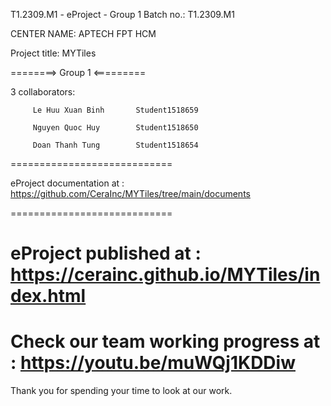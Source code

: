 T1.2309.M1 - eProject - Group 1
Batch no.: T1.2309.M1

CENTER NAME: APTECH FPT HCM

Project title: MYTiles

========> Group 1 <=========

3 collaborators:

         Le Huu Xuan Binh       Student1518659

         Nguyen Quoc Huy        Student1518650
         
         Doan Thanh Tung        Student1518654
============================

eProject documentation at : https://github.com/CeraInc/MYTiles/tree/main/documents

============================

eProject published at : https://cerainc.github.io/MYTiles/index.html
============================

Check our team working progress at : https://youtu.be/muWQj1KDDiw
============================
Thank you for spending your time to look at our work.
